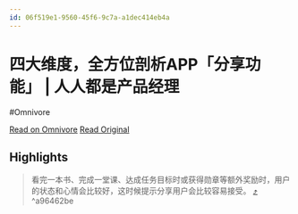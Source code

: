 ```yaml
---
id: 06f519e1-9560-45f6-9c7a-a1dec414eb4a
---
```


# 四大维度，全方位剖析APP「分享功能」 | 人人都是产品经理
#Omnivore

[Read on Omnivore](https://omnivore.app/me/app-19228db73f7)
[Read Original](https://www.woshipm.com/pd/723609.html)

## Highlights

> 看完一本书、完成一堂课、达成任务目标时或获得勋章等额外奖励时，用户的状态和心情会比较好，这时候提示分享用户会比较容易接受。 [⤴️](https://omnivore.app/me/app-19228db73f7#a96462be-19b8-46ce-aaf9-5b6020d076e3)  ^a96462be

